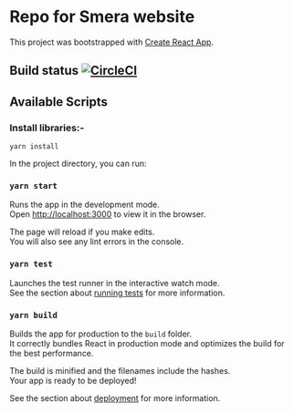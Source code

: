 # Repo for Smera website

This project was bootstrapped with [Create React App](https://github.com/facebook/create-react-app).

## Build status [![CircleCI](https://circleci.com/gh/tukuna30/smera/tree/main.svg?style=svg)](https://circleci.com/gh/tukuna30/smera/tree/main)

## Available Scripts

### Install libraries:-

`yarn install`

In the project directory, you can run:

### `yarn start`

Runs the app in the development mode.<br />
Open [http://localhost:3000](http://localhost:3000) to view it in the browser.

The page will reload if you make edits.<br />
You will also see any lint errors in the console.

### `yarn test`

Launches the test runner in the interactive watch mode.<br />
See the section about [running tests](https://facebook.github.io/create-react-app/docs/running-tests) for more information.

### `yarn build`

Builds the app for production to the `build` folder.<br />
It correctly bundles React in production mode and optimizes the build for the best performance.

The build is minified and the filenames include the hashes.<br />
Your app is ready to be deployed!

See the section about [deployment](https://facebook.github.io/create-react-app/docs/deployment) for more information.
